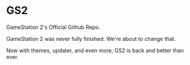# GS2
GameStation 2's Official Github Repo.

GameStation 2 was never fully finished. We're about to change that.

Now with themes, updater, and even more, GS2 is back and better than ever.
